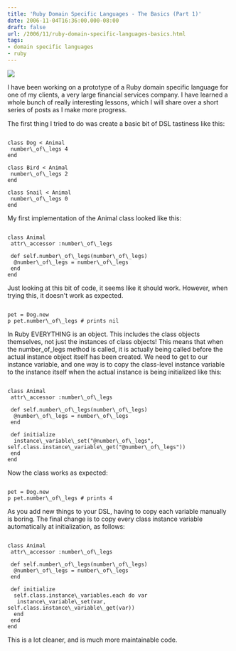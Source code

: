 ```yaml
---
title: 'Ruby Domain Specific Languages - The Basics (Part 1)'
date: 2006-11-04T16:36:00.000-08:00
draft: false
url: /2006/11/ruby-domain-specific-languages-basics.html
tags: 
- domain specific languages
- ruby
---
```


[![](http://www.artandmind.org/wamfestival/Images/Domain%20Field%20pic%20web%201.jpg)](http://www.artandmind.org/wamfestival/Images/Domain%20Field%20pic%20web%201.jpg)  

I have been working on a prototype of a Ruby domain specific language for one of my clients, a very large financial services company. I have learned a whole bunch of really interesting lessons, which I will share over a short series of posts as I make more progress.  
  
The first thing I tried to do was create a basic bit of DSL tastiness like this:  

```
  
class Dog < Animal  
 number\_of\_legs 4  
end  
  
class Bird < Animal  
 number\_of\_legs 2  
end  
  
class Snail < Animal  
 number\_of\_legs 0  
end  

```  
  

  
My first implementation of the Animal class looked like this:  
  

```
  
class Animal  
 attr\_accessor :number\_of\_legs  
  
 def self.number\_of\_legs(number\_of\_legs)  
  @number\_of\_legs = number\_of\_legs  
 end  
end  

```  

  
  

  
Just looking at this bit of code, it seems like it should work. However, when trying this, it doesn't work as expected.  
  

```
  
pet = Dog.new  
p pet.number\_of\_legs # prints nil  

```  

  
  

  
In Ruby EVERYTHING is an object. This includes the class objects themselves, not just the instances of class objects! This means that when the number\_of\_legs method is called, it is actually being called before the actual instance object itself has been created. We need to get to our instance variable, and one way is to copy the class-level instance variable to the instance itself when the actual instance is being initialized like this:  
  

```
  
class Animal  
 attr\_accessor :number\_of\_legs  
  
 def self.number\_of\_legs(number\_of\_legs)  
  @number\_of\_legs = number\_of\_legs  
 end  
  
 def initialize  
  instance\_variable\_set("@number\_of\_legs", self.class.instance\_variable\_get("@number\_of\_legs"))  
 end  
end  

```  
  
Now the class works as expected:  
  
```
  
pet = Dog.new  
p pet.number\_of\_legs # prints 4  

```  
  

  

  
As you add new things to your DSL, having to copy each variable manually is boring. The final change is to copy every class instance variable automatically at initialization, as follows:  
  

```
  
class Animal  
 attr\_accessor :number\_of\_legs  
   
 def self.number\_of\_legs(number\_of\_legs)  
  @number\_of\_legs = number\_of\_legs  
 end  
   
 def initialize  
  self.class.instance\_variables.each do var  
   instance\_variable\_set(var, self.class.instance\_variable\_get(var))  
  end  
 end   
end  

```  
  
This is a lot cleaner, and is much more maintainable code.